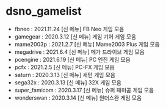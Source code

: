 # dsno_gamelist

* fbneo : 2021.11.24 [신 메뉴] FB Neo 게임 모음
* gamegear : 2020.3.12 [신 메뉴] 게임 기어 게임 모음
* mame2003p : 2021.2.7 [신 메뉴] Mame2003 Plus 게임 모음
* megadrive : 2021.6.4 [신 메뉴] 메가 드라이브 게임 모음
* pcengine : 2021.6.19 [신 메뉴] PC 엔진 게임 모음
* pcfx : 2021.2.5 [신 메뉴] PC-FX 게임 모음
* saturn : 2020.3.13 [신 메뉴] 새턴 게임 모음
* sega32x : 2020.3.13 [신 메뉴] 32X 게임 모음
* super_famicom : 2020.3.17 [신 메뉴] 슈퍼 패미콤 게임 모음
* wonderswan : 2020.3.14 [신 메뉴] 원더스완 게임 모음
